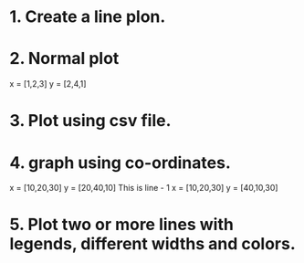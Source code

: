 # 1. Create a line plon.
# 2. Normal plot 
x = [1,2,3]
y = [2,4,1]
# 3. Plot using csv file.
# 4. graph using co-ordinates.
x = [10,20,30]
y = [20,40,10]
This is line - 1
x = [10,20,30]
y = [40,10,30]
# 5. Plot two or more lines with legends, different widths and colors.